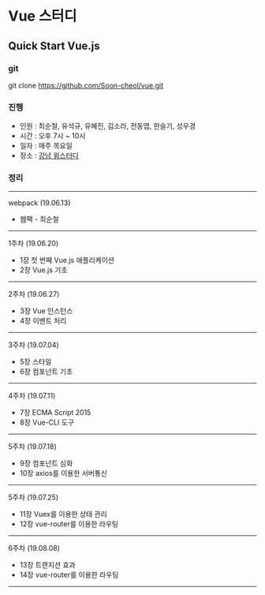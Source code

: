 # Vue 스터디
## Quick Start Vue.js

### git
git clone https://github.com/Soon-cheol/vue.git

### 진행
- 인원 : 최순철, 유석규, 유혜진, 김소라, 전동엽, 한슬기, 성우경
- 시간 : 오후 7시 ~ 10시
- 일자 : 매주 목요일
- 장소 : <a href="https://spacecloud.kr/space/3476" target="_blank">강남 윙스터디</a>

### 정리
--------------------------------------
webpack (19.06.13)
- 웹팩 - 최순철
--------------------------------------
1주차 (19.06.20)
- 1장 첫 번째 Vue.js 애플리케이션
- 2장 Vue.js 기초
--------------------------------------
2주차 (19.06.27)
- 3장 Vue 인스턴스
- 4장 이벤트 처리
--------------------------------------
3주차 (19.07.04)
- 5장 스타일
- 6장 컴포넌트 기초
--------------------------------------
4주차 (19.07.11)
- 7장 ECMA Script 2015
- 8장 Vue-CLI 도구
--------------------------------------
5주차 (19.07.18)
- 9장 컴포넌트 심화
- 10장 axios를 이용한 서버통신
--------------------------------------
5주차 (19.07.25)
- 11장 Vuex를 이용한 상태 관리
- 12장 vue-router를 이용한 라우팅
--------------------------------------
6주차 (19.08.08)
- 13장 트랜지션 효과
- 14장 vue-router를 이용한 라우팅
--------------------------------------
